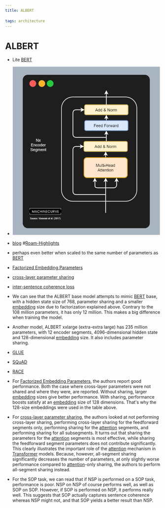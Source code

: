 ```yaml
---
title: ALBERT

tags: architecture 
---
```


# ALBERT
- Lite [BERT](BERT.md)
- ![Pasted image 20220625231702](assets/Pasted%20image%2020220625231702.png)

- [blog](https://github.com/christianversloot/machine-learning-articles/blob/main/albert-explained-a-lite-bert.md) #[Roam-Highlights](Roam-Highlights)
- perhaps even better when scaled to the same number of parameters as [BERT](BERT.md)
- [Factorized Embedding Parameters](Factorized%20Embedding%20Parameters.md)
- [cross-layer parameter sharing](cross-layer%20parameter%20sharing.md)
- [inter-sentence coherence loss](inter-sentence%20coherence%20loss.md)
- We can see that the ALBERT base model attempts to mimic [BERT](BERT.md) base, with a hidden state size of 768, parameter sharing and a smaller [embedding](Embedding.md) size due to factorization explained above. Contrary to the 108 million parameters, it has only 12 million. This makes a big difference when training the model.
- Another model, ALBERT xxlarge (extra-extra large) has 235 million parameters, with 12 encoder segments, 4096-dimensional hidden state and 128-dimensional [embedding](Embedding.md) size. It also includes parameter sharing.
- [GLUE](GLUE.md)
- [SQuAD](SQuAD.md)
- [RACE](RACE.md)
- For [Factorized Embedding Parameters](Factorized%20Embedding%20Parameters.md), the authors report good performance. Both the case where cross-layer parameters were not shared and where they were, are reported. Without sharing, larger [embedding](Embedding.md) sizes give better performance. With sharing, performance boosts satisfy at an [embedding](Embedding.md) size of 128 dimensions. That's why the 128-size embeddings were used in the table above.
- For [cross-layer parameter sharing](cross-layer%20parameter%20sharing.md), the authors looked at not performing cross-layer sharing, performing cross-layer sharing for the feedforward segments only, performing sharing for the [attention](Attention.md) segments, and performing sharing for all subsegments. It turns out that sharing the parameters for the [attention](Attention.md) segments is most effective, while sharing the feedforward segment parameters does not contribute significantly. This clearly illustrates the important role of the [attention](Attention.md) mechanism in [Transformer](Transformer.md) models. Because, however, all-segment sharing significantly decreases the number of parameters, at only slightly worse performance compared to [attention](Attention.md)-only sharing, the authors to perform all-segment sharing instead.
- For the SOP task, we can read that if NSP is performed on a SOP task, performance is poor. NSP on NSP of course performs well, as well as SOP on SOP. However, if SOP is performed on NSP, it performs really well. This suggests that SOP actually captures sentence coherence whereas NSP might not, and that SOP yields a better result than NSP.






































